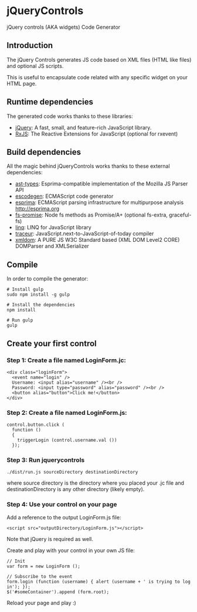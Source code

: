 # jQueryControls
jQuery controls (AKA widgets) Code Generator

## Introduction

The jQuery Controls generates JS code based on XML files (HTML like files) and optional JS scripts.

This is useful to encapsulate code related with any specific widget on your HTML page.

## Runtime dependencies

The generated code works thanks to these libraries:

* [jQuery](https://jquery.com): A fast, small, and feature-rich JavaScript library.
* [RxJS](https://github.com/Reactive-Extensions/RxJS): The Reactive Extensions for JavaScript (optional for rxevent)

## Build dependencies

All the magic behind jQueryControls works thanks to these external dependencies:

* [ast-types](https://github.com/benjamn/ast-types): Esprima-compatible implementation of the Mozilla JS Parser API
* [escodegen](https://github.com/estools/escodegen): ECMAScript code generator
* [esprima](https://github.com/jquery/esprima): ECMAScript parsing infrastructure for multipurpose analysis http://esprima.org
* [fs-promise](https://github.com/kevinbeaty/fs-promise): Node fs methods as Promise/A+ (optional fs-extra, graceful-fs)
* [linq](https://github.com/mihaifm/linq): LINQ for JavaScript library
* [traceur](https://github.com/google/traceur-compiler/): JavaScript.next-to-JavaScript-of-today compiler
* [xmldom](https://github.com/jindw/xmldom): A PURE JS W3C Standard based (XML DOM Level2 CORE) DOMParser and XMLSerializer

## Compile

In order to compile the generator:

```
# Install gulp
sudo npm install -g gulp

# Install the dependencies
npm install

# Run gulp
gulp
```

## Create your first control

### Step 1: Create a file named LoginForm.jc:

```
<div class="loginForm">
  <event name="login" />
  Username: <input alias="username" /><br />
  Password: <input type="password" alias="password" /><br />
  <button alias="button">Click me!</button>
</div>
```

### Step 2: Create a file named LoginForm.js:

```
control.button.click (
  function ()
  {
    triggerLogin (control.username.val ())
  });
```

### Step 3: Run jquerycontrols

`./dist/run.js sourceDirectory destinationDirectory`

where source directory is the directory where you placed your .jc file and destinationDirectory is any other directory (likely empty).

### Step 4: Use your control on your page

Add a reference to the output LoginForm.js file:

`<script src="outputDirectory/LoginForm.js"></script>`

Note that jQuery is required as well.

Create and play with your control in your own JS file:

```
// Init
var form = new LoginForm ();

// Subscribe to the event
form.login (function (username) { alert (username + ' is trying to log in'); });
$('#someContainer').append (form.root);
```

Reload your page and play :)
